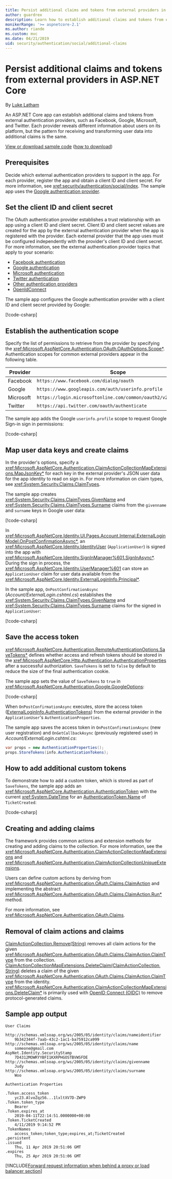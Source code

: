 ```yaml
---
title: Persist additional claims and tokens from external providers in ASP.NET Core
author: guardrex
description: Learn how to establish additional claims and tokens from external providers.
monikerRange: '>= aspnetcore-2.1'
ms.author: riande
ms.custom: mvc
ms.date: 04/21/2019
uid: security/authentication/social/additional-claims
---
```

# Persist additional claims and tokens from external providers in ASP.NET Core

By [Luke Latham](https://github.com/guardrex)

An ASP.NET Core app can establish additional claims and tokens from external authentication providers, such as Facebook, Google, Microsoft, and Twitter. Each provider reveals different information about users on its platform, but the pattern for receiving and transforming user data into additional claims is the same.

[View or download sample code](https://github.com/aspnet/Docs/tree/master/aspnetcore/security/authentication/social/additional-claims/samples) ([how to download](xref:index#how-to-download-a-sample))

## Prerequisites

Decide which external authentication providers to support in the app. For each provider, register the app and obtain a client ID and client secret. For more information, see <xref:security/authentication/social/index>. The sample app uses the [Google authentication provider](xref:security/authentication/google-logins).

## Set the client ID and client secret

The OAuth authentication provider establishes a trust relationship with an app using a client ID and client secret. Client ID and client secret values are created for the app by the external authentication provider when the app is registered with the provider. Each external provider that the app uses must be configured independently with the provider's client ID and client secret. For more information, see the external authentication provider topics that apply to your scenario:

* [Facebook authentication](xref:security/authentication/facebook-logins)
* [Google authentication](xref:security/authentication/google-logins)
* [Microsoft authentication](xref:security/authentication/microsoft-logins)
* [Twitter authentication](xref:security/authentication/twitter-logins)
* [Other authentication providers](xref:security/authentication/otherlogins)
* [OpenIdConnect](https://github.com/Azure-Samples/active-directory-aspnetcore-webapp-openidconnect-v2)

The sample app configures the Google authentication provider with a client ID and client secret provided by Google:

[!code-csharp[](additional-claims/samples/2.x/ClaimsSample/Startup.cs?name=snippet_AddGoogle&highlight=4,9)]

## Establish the authentication scope

Specify the list of permissions to retrieve from the provider by specifying the <xref:Microsoft.AspNetCore.Authentication.OAuth.OAuthOptions.Scope*>. Authentication scopes for common external providers appear in the following table.

| Provider  | Scope                                                            |
| --------- | ---------------------------------------------------------------- |
| Facebook  | `https://www.facebook.com/dialog/oauth`                          |
| Google    | `https://www.googleapis.com/auth/userinfo.profile`               |
| Microsoft | `https://login.microsoftonline.com/common/oauth2/v2.0/authorize` |
| Twitter   | `https://api.twitter.com/oauth/authenticate`                     |

The sample app adds the Google `userinfo.profile` scope to request Google Sign-in sign in permissions:

[!code-csharp[](additional-claims/samples/2.x/ClaimsSample/Startup.cs?name=snippet_AddGoogle&highlight=13)]

## Map user data keys and create claims

In the provider's options, specify a <xref:Microsoft.AspNetCore.Authentication.ClaimActionCollectionMapExtensions.MapJsonKey*> for each key in the external provider's JSON user data for the app identity to read on sign in. For more information on claim types, see <xref:System.Security.Claims.ClaimTypes>.

The sample app creates <xref:System.Security.Claims.ClaimTypes.GivenName> and <xref:System.Security.Claims.ClaimTypes.Surname> claims from the `givenname` and `surname` keys in Google user data:

[!code-csharp[](additional-claims/samples/2.x/ClaimsSample/Startup.cs?name=snippet_AddGoogle&highlight=14-15)]

In <xref:Microsoft.AspNetCore.Identity.UI.Pages.Account.Internal.ExternalLoginModel.OnPostConfirmationAsync*>, an <xref:Microsoft.AspNetCore.Identity.IdentityUser> (`ApplicationUser`) is signed into the app with <xref:Microsoft.AspNetCore.Identity.SignInManager%601.SignInAsync*>. During the sign in process, the <xref:Microsoft.AspNetCore.Identity.UserManager%601> can store an `ApplicationUser` claim for user data available from the <xref:Microsoft.AspNetCore.Identity.ExternalLoginInfo.Principal*>.

In the sample app, `OnPostConfirmationAsync` (*Account/ExternalLogin.cshtml.cs*) establishes the <xref:System.Security.Claims.ClaimTypes.GivenName> and <xref:System.Security.Claims.ClaimTypes.Surname> claims for the signed in `ApplicationUser`:

[!code-csharp[](additional-claims/samples/2.x/ClaimsSample/Areas/Identity/Pages/Account/ExternalLogin.cshtml.cs?name=snippet_OnPostConfirmationAsync&highlight=35-36,41-42)]

## Save the access token

<xref:Microsoft.AspNetCore.Authentication.RemoteAuthenticationOptions.SaveTokens*> defines whether access and refresh tokens should be stored in the <xref:Microsoft.AspNetCore.Http.Authentication.AuthenticationProperties> after a successful authorization. `SaveTokens` is set to `false` by default to reduce the size of the final authentication cookie.

The sample app sets the value of `SaveTokens` to `true` in <xref:Microsoft.AspNetCore.Authentication.Google.GoogleOptions>:

[!code-csharp[](additional-claims/samples/2.x/ClaimsSample/Startup.cs?name=snippet_AddGoogle&highlight=16)]

When `OnPostConfirmationAsync` executes, store the access token ([ExternalLoginInfo.AuthenticationTokens](xref:Microsoft.AspNetCore.Identity.ExternalLoginInfo.AuthenticationTokens*)) from the external provider in the `ApplicationUser`'s `AuthenticationProperties`.

The sample app saves the access token in `OnPostConfirmationAsync` (new user registration) and `OnGetCallbackAsync` (previously registered user) in *Account/ExternalLogin.cshtml.cs*:

```csharp
var props = new AuthenticationProperties();
props.StoreTokens(info.AuthenticationTokens);
```

## How to add additional custom tokens

To demonstrate how to add a custom token, which is stored as part of `SaveTokens`, the sample app adds an <xref:Microsoft.AspNetCore.Authentication.AuthenticationToken> with the current <xref:System.DateTime> for an [AuthenticationToken.Name](xref:Microsoft.AspNetCore.Authentication.AuthenticationToken.Name*) of `TicketCreated`:

[!code-csharp[](additional-claims/samples/2.x/ClaimsSample/Startup.cs?name=snippet_AddGoogle&highlight=17-28)]

## Creating and adding claims

The framework provides common actions and extension methods for creating and adding claims to the collection. For more information, see the <xref:Microsoft.AspNetCore.Authentication.ClaimActionCollectionMapExtensions> and <xref:Microsoft.AspNetCore.Authentication.ClaimActionCollectionUniqueExtensions>.

Users can define custom actions by deriving from <xref:Microsoft.AspNetCore.Authentication.OAuth.Claims.ClaimAction> and implementing the abstract <xref:Microsoft.AspNetCore.Authentication.OAuth.Claims.ClaimAction.Run*> method.

For more information, see <xref:Microsoft.AspNetCore.Authentication.OAuth.Claims>.

## Removal of claim actions and claims

[ClaimActionCollection.Remove(String)](xref:Microsoft.AspNetCore.Authentication.OAuth.Claims.ClaimActionCollection.Remove*) removes all claim actions for the given <xref:Microsoft.AspNetCore.Authentication.OAuth.Claims.ClaimAction.ClaimType> from the collection. [ClaimActionCollectionMapExtensions.DeleteClaim(ClaimActionCollection, String)](xref:Microsoft.AspNetCore.Authentication.ClaimActionCollectionMapExtensions.DeleteClaim*) deletes a claim of the given <xref:Microsoft.AspNetCore.Authentication.OAuth.Claims.ClaimAction.ClaimType> from the identity. <xref:Microsoft.AspNetCore.Authentication.ClaimActionCollectionMapExtensions.DeleteClaim*> is primarily used with [OpenID Connect (OIDC)](/azure/active-directory/develop/v2-protocols-oidc) to remove protocol-generated claims.

## Sample app output

```
User Claims

http://schemas.xmlsoap.org/ws/2005/05/identity/claims/nameidentifier
    9b342344f-7aab-43c2-1ac1-ba75912ca999
http://schemas.xmlsoap.org/ws/2005/05/identity/claims/name
    someone@gmail.com
AspNet.Identity.SecurityStamp
    7D4312MOWRYYBFI1KXRPHGOSTBVWSFDE
http://schemas.xmlsoap.org/ws/2005/05/identity/claims/givenname
    Judy
http://schemas.xmlsoap.org/ws/2005/05/identity/claims/surname
    Woo

Authentication Properties

.Token.access_token
    yc23.AlvoZqz56...1lxltXV7D-ZWP9
.Token.token_type
    Bearer
.Token.expires_at
    2019-04-11T22:14:51.0000000+00:00
.Token.TicketCreated
    4/11/2019 9:14:52 PM
.TokenNames
    access_token;token_type;expires_at;TicketCreated
.persistent
.issued
    Thu, 11 Apr 2019 20:51:06 GMT
.expires
    Thu, 25 Apr 2019 20:51:06 GMT

```

[!INCLUDE[Forward request information when behind a proxy or load balancer section](includes/forwarded-headers-middleware.md)]
